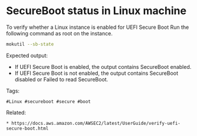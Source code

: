# SecureBoot status in Linux machine

To verify whether a Linux instance is enabled for UEFI Secure Boot
Run the following command as root on the instance.

``` bash
mokutil --sb-state 
```

Expected output:
- If UEFI Secure Boot is enabled, the output contains SecureBoot
	enabled.
- If UEFI Secure Boot is not enabled, the output contains SecureBoot
	disabled or Failed to read SecureBoot.

Tags:
```
#Linux #secureboot #secure #boot
```

Related:
```
* https://docs.aws.amazon.com/AWSEC2/latest/UserGuide/verify-uefi-secure-boot.html
```
